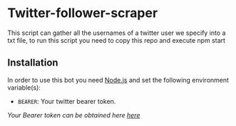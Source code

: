 # Twitter-follower-scraper

This script can gather all the usernames of a twitter user we specify
into a txt file, to run this script you need to copy this repo
and execute npm start

## Installation

In order to use this bot you need [Node.js](https://nodejs.org/es/download/current/) and set the following environment variable(s):

* `BEARER`: Your twitter bearer token. 

*Your Bearer token can be obtained here [here](https://developer.twitter.com/apps)*

